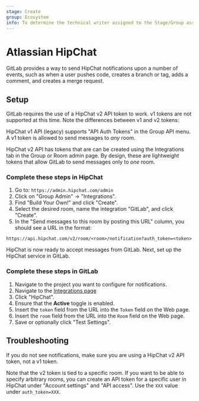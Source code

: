 ```yaml
---
stage: Create
group: Ecosystem
info: To determine the technical writer assigned to the Stage/Group associated with this page, see https://about.gitlab.com/handbook/engineering/ux/technical-writing/#assignments
---
```


# Atlassian HipChat

GitLab provides a way to send HipChat notifications upon a number of events,
such as when a user pushes code, creates a branch or tag, adds a comment, and
creates a merge request.

## Setup

GitLab requires the use of a HipChat v2 API token to work. v1 tokens are
not supported at this time. Note the differences between v1 and v2 tokens:

HipChat v1 API (legacy) supports "API Auth Tokens" in the Group API menu. A v1
token is allowed to send messages to *any* room.

HipChat v2 API has tokens that are can be created using the Integrations tab
in the Group or Room admin page. By design, these are lightweight tokens that
allow GitLab to send messages only to *one* room.

### Complete these steps in HipChat

1. Go to: `https://admin.hipchat.com/admin`
1. Click on "Group Admin" -> "Integrations".
1. Find "Build Your Own!" and click "Create".
1. Select the desired room, name the integration "GitLab", and click "Create".
1. In the "Send messages to this room by posting this URL" column, you should
   see a URL in the format:

```plaintext
https://api.hipchat.com/v2/room/<room>/notification?auth_token=<token>
```

HipChat is now ready to accept messages from GitLab. Next, set up the HipChat
service in GitLab.

### Complete these steps in GitLab

1. Navigate to the project you want to configure for notifications.
1. Navigate to the [Integrations page](overview.md#accessing-integrations)
1. Click "HipChat".
1. Ensure that the **Active** toggle is enabled.
1. Insert the `token` field from the URL into the `Token` field on the Web page.
1. Insert the `room` field from the URL into the `Room` field on the Web page.
1. Save or optionally click "Test Settings".

## Troubleshooting

If you do not see notifications, make sure you are using a HipChat v2 API
token, not a v1 token.

Note that the v2 token is tied to a specific room. If you want to be able to
specify arbitrary rooms, you can create an API token for a specific user in
HipChat under "Account settings" and "API access". Use the `XXX` value under
`auth_token=XXX`.
